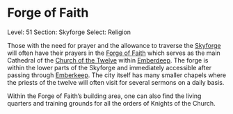 # Forge of Faith

Level: 51
Section: Skyforge
Select: Religion

Those with the need for prayer and the allowance to traverse the [Skyforge](Skyforge%2018675a22781a8045ba28c6b7ac145041.md) will often have their prayers in the [Forge of Faith](Forge%20of%20Faith%2018675a22781a8021b3d3e79ecb0cbffe.md) which serves as the main Cathedral of the [Church of the Twelve](Church%20of%20the%20Twelve%20a51ac19679214ca0b7344cddc3961507.md) within [Emberdeep](Emberdeep%20970b2a8371ba4facad9c16f1a552038e.md). The forge is within the lower parts of the Skyforge and immediately accessible after passing through [Emberkeep](Emberkeep%2018675a22781a80aa9ef0c954e19a6caf.md). The city itself has many smaller chapels where the priests of the twelve will often visit for several sermons on a daily basis.

Within the Forge of Faith’s building area, one can also find the living quarters and training grounds for all the orders of Knights of the Church.
